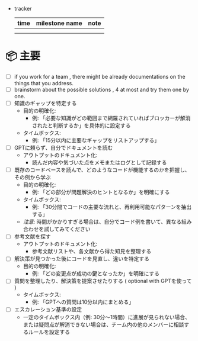
- tracker
    
    
    | time | milestone name | note |
    | --- | --- | --- |
    |  |  |  |
    |  |  |  |


# 📦 主要

- [ ]  if you work for a team , there might be already documentations on the things that you address.
- [ ]  brainstorm about the possible solutions , 4 at most and try them one by one.
- [ ]  知識のギャップを特定する
    - 目的の明確化:
        - 例: 「必要な知識がどの範囲まで網羅されていればブロッカーが解消されたと判断するか」を具体的に設定する
    - タイムボックス:
        - 例: 「15分以内に主要なギャップをリストアップする」
- [ ]  GPTに頼らず、自分でドキュメントを読む
    - アウトプットのドキュメント化:
        - 読んだ内容や気づいた点をメモまたはログとして記録する
- [ ]  既存のコードベースを読んで、どのようなコードが機能するのかを把握し、その例から学ぶ
    - 目的の明確化:
        - 例: 「どの部分が問題解決のヒントとなるか」を明確にする
    - タイムボックス:
        - 例: 「30分間でコードの主要な流れと、再利用可能なパターンを抽出する」
    - *注意:* 時間がかかりすぎる場合は、自分でコード例を書いて、異なる組み合わせを試してみてください
- [ ]  参考文献を探す
    - アウトプットのドキュメント化:
        - 参考文献リストや、各文献から得た知見を整理する
- [ ]  解決策が見つかった後にコードを見直し、違いを特定する
    - 目的の明確化:
        - 例: 「どの変更点が成功の鍵となったか」を明確にする
- [ ]  質問を整理したり、解決策を提案させたりする ( optional with GPTを使って )
    - タイムボックス:
        - 例: 「GPTへの質問は10分以内にまとめる」
- [ ]  エスカレーション基準の設定
    - 一定のタイムボックス内（例: 30分～1時間）に進展が見られない場合、または疑問点が解消できない場合は、チーム内の他のメンバーに相談するルールを設定する
